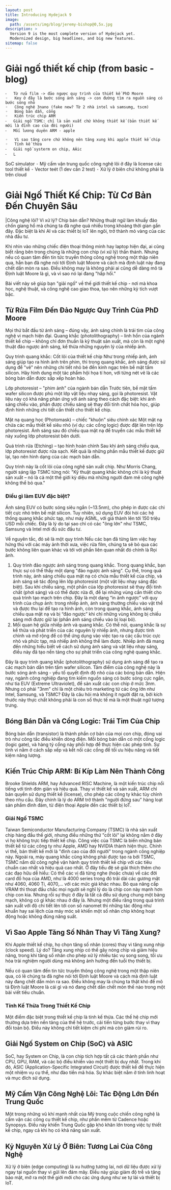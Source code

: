 ```yaml
---
layout: post
title: Introducing Hydejack 9
image: 
  path: /assets/img/blog/jeremy-bishop@0,5x.jpg
description: >
  Version 9 is the most complete version of Hydejack yet.
  Modernized design, big headlines, and big new features.
sitemap: false
---
```


#  Giải ngố thiết kế chip (from basic - blog)
	⁃	Từ rửa film -> đảo ngược quy trình của thiết kế PhD Moore
	◦	Key ở đây là bước sóng ánh sáng -> con đường tìm ra nguồn sáng có bước sóng nhỏ
	◦	Công nghệ 3nano (fake new? Từ 2 nhà intel và samsumg, tscm)
	◦	Bóng bán dẫn, cổng 
	◦	Kiến trúc chip ARM
	⁃	Giải ngố TSMC: chỉ là sản xuất chứ không thiết kế (bản thiết kế mới là đỉnh cao của đời người)
	⁃	Mối lương duyên ARM - apple

	◦	Vì sao tăng core chứ không nên tăng xung khi apple thiết kế chip 
	◦	Tính kế thừa 
	⁃	Giải ngố systerm on chip, AÁic
	⁃	L
SoC simulator
	⁃	Mỹ cấm vận trung quốc công nghệ lõi ở đây là license các tool thiết kế
	⁃	Vector teét (1 dev cần 2 test)
	⁃	Xử lý ở biên chứ không phải là trên cloud


# Giải Ngố Thiết Kế Chip: Từ Cơ Bản Đến Chuyên Sâu
|Công nghệ lõi? Vi xử lý? Chip bán dẫn? 
Những thuật ngữ làm khuấy đảo chốn giang hồ mà chúng ta đã nghe quá nhiều trong khoảng thời gian gần đây. Đặc biệt là khi AI và các thiết bị IoT lên ngôi, trở thành mỏ vàng của các nhà đầu tư.

Khi nhìn vào những chiếc điện thoại thông minh hay laptop hiện đại, ai cũng biết rằng bên trong chúng là những con chip (vi xử lý) thần thánh. Nhưng nếu có quan tâm đến tin tức truyền thông công nghệ trong một thập niên qua, hẳn bạn đã nghe nói tới Định luật Moore và cách mà định luật này đang chết dần mòn ra sao. Điều không may là không phải ai cũng dễ dàng mô tả Định luật Moore là gì, và vì sao nó lại đang "hấp hối."

Bài viết này sẽ giúp bạn "giải ngố" về thế giới thiết kế chip - nơi mà khoa học, nghệ thuật, và công nghệ cao giao thoa, tạo nên những kỳ tích vượt bậc.

## Từ Rửa Film Đến Đảo Ngược Quy Trình Của PhD Moore

Mọi thứ bắt đầu từ ánh sáng – đúng vậy, ánh sáng chính là trái tim của công nghệ vi mạch hiện đại. Quang khắc (photolithography) – linh hồn của ngành thiết kế chip – không chỉ đơn thuần là kỹ thuật sản xuất, mà còn là một nghệ thuật đảo ngược ánh sáng, kế thừa những nguyên lý của nhiếp ảnh.

Quy trình quang khắc: Cốt lõi của thiết kế chip
Như trong nhiếp ảnh, ánh sáng giúp tạo ra hình ảnh trên phim, thì trong quang khắc, ánh sáng được sử dụng để "vẽ" nên những chi tiết nhỏ bé đến kinh ngạc trên bề mặt tấm silicon. Hãy hình dung một tác phẩm hội họa tí hon, với từng nét vẽ là các bóng bán dẫn được sắp xếp hoàn hảo.

Lớp photoresist – "phim ảnh" của ngành bán dẫn
Trước tiên, bề mặt tấm wafer silicon được phủ một lớp vật liệu nhạy sáng, gọi là photoresist. Vật liệu này có khả năng phản ứng với ánh sáng theo cách đặc biệt: khi ánh sáng chiếu vào, phần được chiếu sáng sẽ thay đổi tính chất hóa học, giúp định hình những chi tiết cần thiết cho thiết kế chip.

Mặt nạ quang học (Photomask) – chiếc "khuôn" siêu chính xác
Một mặt nạ chứa các mẫu thiết kế siêu nhỏ (ví dụ: các cổng logic) được đặt lên trên lớp photoresist. Ánh sáng sau đó chiếu qua mặt nạ để truyền các mẫu thiết kế này xuống lớp photoresist bên dưới.

Quá trình rửa (Etching) – tạo hình hoàn chỉnh
Sau khi ánh sáng chiếu qua, lớp photoresist được rửa sạch. Kết quả là những phần mẫu thiết kế được giữ lại, tạo nên hình dạng của các mạch bán dẫn.

Quy trình này là cốt lõi của công nghệ sản xuất chip. Như Morris Chang, người sáng lập TSMC từng nói:
"Kỹ thuật quang khắc không chỉ là kỹ thuật sản xuất – nó là cả một thế giới kỳ diệu mà những người đam mê công nghệ không thể bỏ qua."

### Điều gì làm EUV đặc biệt?
Ánh sáng EUV có bước sóng siêu ngắn (~13.5nm), cho phép in được các chi tiết cực nhỏ trên bề mặt silicon. Tuy nhiên, sử dụng EUV đòi hỏi các hệ thống quang khắc phức tạp, như máy ASML, với giá thành lên tới 150 triệu USD mỗi chiếc. Đây là lý do tại sao chỉ có các "ông lớn" như TSMC, Samsung và Intel mới đủ sức đầu tư.

Về nguyên tắc, đó sẽ là một quy trình  Nếu các bạn đã từng làm việc hay hứng thú với các máy ảnh thời xưa, việc rửa film, chúng ta sẽ bỏ qua các bước không liên quan khác và tới với phần liên quan nhất đó chính là Rọi ảnh. 
1. Quy trình đảo ngược ánh sáng trong quang khắc.
Trong quang khắc, bạn thực sự có thể thấy một dạng "đảo ngược ánh sáng". Cụ thể, trong quá trình này, ánh sáng chiếu qua mặt nạ có chứa mẫu thiết kế của chip, và ánh sáng sẽ tác động lên lớp photoresist (một vật liệu nhạy sáng đặc biệt). Sau khi chiếu sáng, một phần của lớp photoresist sẽ thay đổi tính chất (phơi sáng) và có thể được rửa đi, để lại những vùng cần thiết cho quá trình tạo mạch trên chip.
Đây là một dạng “in ảnh ngược” với quy trình của chụp ảnh: trong nhiếp ảnh, ánh sáng thường chiếu vào vật thể và được thu lại để tạo ra hình ảnh, còn trong quang khắc, ánh sáng chiếu qua mặt nạ và bị “đảo ngược” khi chỉ những vùng không bị chiếu sáng mới được giữ lại (phần ánh sáng chiếu vào bị loại bỏ).
2. Mối quan hệ giữa nhiếp ảnh và quang khắc.
Có thể nói, quang khắc là sự kế thừa và phát triển của các nguyên lý nhiếp ảnh, nhưng được tinh chỉnh và mở rộng để có thể ứng dụng vào việc tạo ra các cấu trúc cực nhỏ và phức tạp, mà nhiếp ảnh không thể làm được. Nhiếp ảnh đã mang đến những hiểu biết về cách sử dụng ánh sáng và vật liệu nhạy sáng, điều này đã tạo nền tảng cho sự phát triển của công nghệ quang khắc.

Đây là quy trình quang khắc (photolithography) sử dụng ánh sáng để tạo ra các mạch bán dẫn trên tấm wafer silicon. Tâm điểm của công nghệ này là bước sóng ánh sáng - yếu tố quyết định độ nhỏ của các bóng bán dẫn.
Hiện nay, ngành công nghiệp đang tìm kiếm nguồn sáng có bước sóng cực ngắn, như tia EUV (Extreme Ultraviolet), để sản xuất các con chip ở mức 3nm. Nhưng có phải "3nm" chỉ là một chiêu trò marketing từ các ông lớn như Intel, Samsung, và TSMC? Đây là câu hỏi mà không ít người đặt ra, bởi kích thước này thực chất không phải là con số thực tế mà là một thuật ngữ tượng trưng.

## Bóng Bán Dẫn và Cổng Logic: Trái Tim Của Chip
Bóng bán dẫn (transistor) là thành phần cơ bản của mọi con chip, đóng vai trò như công tắc điều khiển dòng điện. Mỗi bóng bán dẫn có một cổng logic (logic gate), và hàng tỷ cổng này phối hợp để thực hiện các phép tính. Sự tinh vi nằm ở cách sắp xếp và kết nối các cổng để tối ưu hiệu năng và tiết kiệm năng lượng.

## Kiến Trúc Chip ARM: Bí Kíp Làm Nên Thành Công
Brooke Shields 
ARM, hay Advanced RISC Machine, là một kiến trúc chip nổi tiếng với tính đơn giản và hiệu quả. Thay vì thiết kế và sản xuất, ARM chỉ bán quyền sử dụng thiết kế (license), cho phép các công ty khác tùy chỉnh theo nhu cầu. Đây chính là lý do ARM trở thành "người đứng sau" hàng loạt sản phẩm đình đám, từ điện thoại Apple đến các thiết bị IoT.

### Giải Ngố TSMC
Taiwan Semiconductor Manufacturing Company (TSMC) là nhà sản xuất chip hàng đầu thế giới, nhưng điều những thứ "cốt lõi" lại không nằm ở đây vì họ không trực tiếp thiết kế chip. Công việc của TSMC là biến những bản thiết kế từ các công ty như Apple, AMD hay NVIDIA thành hiện thực. Chính vì thế, bản thiết kế mới là "đỉnh cao của đời người" trong ngành công nghiệp này. Ngoài ra, máy quang khắc cũng không phải được tạo ra bởi TSMC, TSMC nắm dữ công nghệ vận hành quy trình thiết kế chip với các tiêu chuẩn cao nhất và hiệu quả cao nhất.
Ở đây tiểu đệ sẽ giải thích thêm cho các đạo hữu dễ hiểu: Có thể các vị đã từng nghe (hoặc chưa) về các đời card đồ họa của AMD, như là 4000 series trong đó trải dài các gương mặt như 4060, 4060 Ti, 4070,... với các mức giá khác nhau. Bỏ qua nâng cấp VRAM thì thoạt đầu chắc mọi người sẽ nghĩ lý do là chip con này mạnh hơn chip con kia. Nhưng rồi sự thực ở đây là tất cả đều sử dụng chung một bảng mạch, không có gì khác nhau ở đây là. Nhưng một điều rằng trong quá trình sản xuất với độ chi tiết lên tới con số nanomet thì những tác động như khuẩn hay sai lệch của máy móc sẽ khiến một số nhân chip không hoạt động hoặc không đúng năng suất. 

## Vì Sao Apple Tăng Số Nhân Thay Vì Tăng Xung?

Khi Apple thiết kế chip, họ chọn tăng số nhân (cores) thay vì tăng xung nhịp (clock speed). Lý do? Tăng xung nhịp có thể gây nóng chip và giảm hiệu năng, trong khi tăng số nhân cho phép xử lý nhiều tác vụ song song, tối ưu hóa trải nghiệm người dùng mà không ảnh hưởng đến tuổi thọ thiết bị.

Nếu có quan tâm đến tin tức truyền thông công nghệ trong một thập niên qua, có lẽ chúng ta đã nghe nói tới Định luật Moore và cách mà định luật này đang chết dần mòn ra sao. Điều không may là chúng ta thật khó để mô tả Định luật Moore là cái gì và nó đang chết dần chết mòn thế nào trong một bài viết tiêu chuẩn.

### Tính Kế Thừa Trong Thiết Kế Chip

Một điểm đặc biệt trong thiết kế chip là tính kế thừa. Các thế hệ chip mới thường dựa trên nền tảng của thế hệ trước, cải tiến từng bước thay vì thay đổi toàn bộ. Điều này không chỉ tiết kiệm chi phí mà còn giảm rủi ro.


## Giải Ngố System on Chip (SoC) và ASIC

SoC, hay System on Chip, là con chip tích hợp tất cả các thành phần như CPU, GPU, RAM, và các bộ điều khiển vào một thiết bị duy nhất. Trong khi đó, ASIC (Application-Specific Integrated Circuit) được thiết kế để thực hiện một nhiệm vụ cụ thể, như đào tiền mã hóa. Sự khác biệt nằm ở tính linh hoạt và mục đích sử dụng.

## Mỹ Cấm Vận Công Nghệ Lõi: Tác Động Lớn Đến Trung Quốc

Một trong những vũ khí mạnh nhất của Mỹ trong cuộc chiến công nghệ là cấm vận các công cụ thiết kế chip, như phần mềm từ Cadence hoặc Synopsys. Điều này khiến Trung Quốc gặp khó khăn lớn trong việc tự thiết kế chip, ngay cả khi họ có khả năng sản xuất.

## Kỷ Nguyên Xử Lý Ở Biên: Tương Lai Của Công Nghệ

Xử lý ở biên (edge computing) là xu hướng tương lai, nơi dữ liệu được xử lý ngay tại nguồn thay vì gửi lên đám mây. Điều này giúp giảm độ trễ và tăng bảo mật, mở ra một thế giới mới cho các ứng dụng như xe tự lái và thiết bị IoT.


